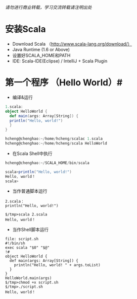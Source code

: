<em>请勿进行商业转载，学习交流转载请注明出处</em>

# 安装Scala #
- Download Scala （http://www.scala-lang.org/download/）
- Java Runtime (1.6 or Above)
- 设置好SCALA_HOME和PATH
- IDE: Scala-IDE(Eclipse) / IntelliJ + Scala Plugin

# 第一个程序 （Hello World）#
- 编译&运行
```scala
1.scala: 
object HelloWorld { 
  def main(args: Array[String]) { 
  println("Hello, world!") 
  } 
} 

hcheng@chenghao:~/home/hcheng/scalac 1.scala 
hcheng@chenghao:~/home/hcheng/scala HelloWorld 
```

- 在Scala Shell中执行
```scala
hcheng@chenghao:~/SCALA_HOME/bin/scala

scala>println("Hello, world!")
Hello, world！
scala>
```

- 当作普通脚本运行
```shell
2.scala：
println("Hello, world!")

$/tmp>scala 2.scala
Hello, world！
```

- 当作Shell脚本运行
```shell
file: script.sh
#!/bin/sh
exec scala "$0" "$@"
!#
object HelloWorld {
  def main(args: Array[String]) {
    println("Hello, world! " + args.toList)
  }
}
HelloWorld.main(args)
$/tmp>chmod +x script.sh
$/tmp>./script.sh
Hello, world！
```



